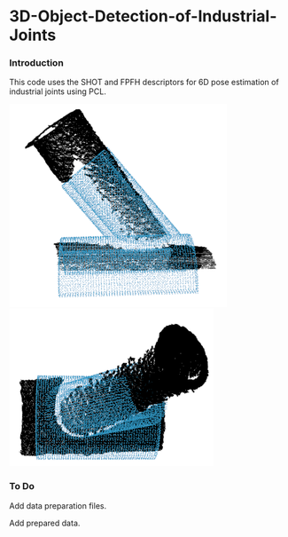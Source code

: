 # 3D-Object-Detection-of-Industrial-Joints

### Introduction
This code uses the SHOT and FPFH descriptors for 6D pose estimation of industrial joints using PCL.

![prediction example](https://github.com/Merium88/3D-Object-Detection-of-Industrial-Joints/blob/master/Results/diag_result1.png)
![prediction example](https://github.com/Merium88/3D-Object-Detection-of-Industrial-Joints/blob/master/Results/diag_result2.png)

### To Do
Add data preparation files.

Add prepared data.
